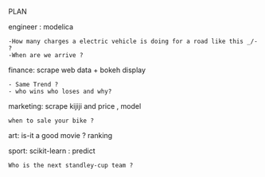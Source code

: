 
PLAN

engineer :
    modelica

    -How many charges a electric vehicle is doing for a road like this _/-  ?
    -When are we arrive ?


finance:
    scrape web data + bokeh display

    - Same Trend ?
    - who wins who loses and why?


marketing:
    scrape kijiji and  price  , model

    when to sale your bike ?


art:
    is-it a good movie ?
       ranking


sport:
    scikit-learn : predict

    Who is the next standley-cup team ?

